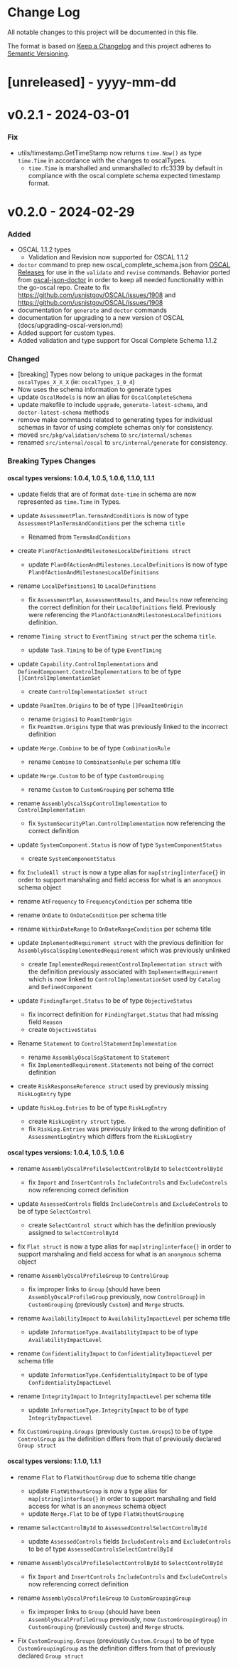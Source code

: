 # Change Log

All notable changes to this project will be documented in this file.

The format is based on [Keep a Changelog](http://keepachangelog.com/)
and this project adheres to [Semantic Versioning](http://semver.org/).

# [unreleased] - yyyy-mm-dd


# v0.2.1 - 2024-03-01

### Fix

- utils/timestamp.GetTimeStamp now returns `time.Now()` as type `time.Time` in accordance with the changes to oscalTypes. 
  - `time.Time` is marshalled and unmarshalled to rfc3339 by default in compliance with the oscal complete schema expected timestamp format. 

# v0.2.0 - 2024-02-29

### Added
- OSCAL 1.1.2 types
  - Validation and Revision now supported for OSCAL 1.1.2
- `doctor` command to prep new oscal_complete_schema.json from [OSCAL Releases](https://github.com/usnistgov/OSCAL/releases/tag/v1.1.2) for use in the `validate` and `revise` commands. Behavior ported from [oscal-json-doctor](https://github.com/defenseunicorns/oscal-json-doctor) in order to keep all needed functionality within the go-oscal repo. Create to fix https://github.com/usnistgov/OSCAL/issues/1908 and https://github.com/usnistgov/OSCAL/issues/1908
- documentation for `generate` and `doctor` commands
- documentation for upgrading to a new version of OSCAL (docs/upgrading-oscal-version.md)
- Added support for custom types.
- Added validation and type support for Oscal Complete Schema 1.1.2

### Changed

- [breaking] Types now belong to unique packages in the format `oscalTypes_X_X_X` (ie: `oscalTypes_1_0_4`)
- Now uses the schema information to generate types
- update `OscalModels` is now an alias for `OscalCompleteSchema`
- update makefile to include `upgrade`, `generate-latest-schema`, and `doctor-latest-schema` methods
- remove make commands related to generating types for individual schemas in favor of using complete schemas only for consistency.
- moved `src/pkg/validation/schema` to `src/internal/schemas`
- renamed `src/internal/oscal` to `src/internal/generate` for consistency.

### Breaking Types Changes

#### oscal types versions: 1.0.4, 1.0.5, 1.0.6, 1.1.0, 1.1.1

- update fields that are of format `date-time` in schema are now represented as `time.Time` in Types.

- update `AssessmentPlan.TermsAndConditions` is now of type `AssessmentPlanTermsAndConditions` per the schema `title`
  - Renamed from `TermsAndConditions`

- create `PlanOfActionAndMilestonesLocalDefinitions struct`
  - update `PlanOfActionAndMilestones.LocalDefinitions` is now of type `PlanOfActionAndMilestonesLocalDefinitions`

- rename `LocalDefinitions1` to `LocalDefinitions`
  - fix `AssessmentPlan`, `AssessmentResults`, and `Results` now referencing the correct definition for their `LocalDefinitions` field. Previously were referencing the `PlanOfActionAndMilestonesLocalDefinitions` definition.

- rename `Timing struct` to `EventTiming struct` per the schema `title`.
  - update `Task.Timing` to be of type `EventTiming`

- update `Capability.ControlImplementations` and `DefinedComponent.ControlImplementations` to be of type `[]ControlImplementationSet`
  - create `ControlImplementationSet struct`

- update `PoamItem.Origins` to be of type `[]PoamItemOrigin`
  - rename `Origins1` to `PoamItemOrigin`
  - fix `PoamItem.Origins` type that was previously linked to the incorrect definition

- update `Merge.Combine` to be of type `CombinationRule`
  - rename `Combine` to `CombinationRule` per schema title

- update `Merge.Custom` to be of type `CustomGrouping`
  - rename `Custom` to `CustomGrouping` per schema title

- rename `AssemblyOscalSspControlImplementation` to `ControlImplementation`
  - fix `SystemSecurityPlan.ControlImplementation` now referencing the correct definition

- update `SystemComponent.Status` is now of type `SystemComponentStatus`
  - create `SystemComponentStatus`

- fix `IncludeAll struct` is now a type alias for `map[string]interface{}` in order to support marshaling and field access for what is an `anonymous` schema object

- rename `AtFrequency` to `FrequencyCondition` per schema title

- rename `OnDate` to `OnDateCondition` per schema title

- rename `WithinDateRange` to `OnDateRangeCondition` per schema title

- update `ImplementedRequirement struct` with the previous definition for `AssemblyOscalSspImplementedRequirement` which was previously unlinked
  - create `ImplementedRequirementControlImplementation struct` with the definition previously associated with `ImplementedRequirement` which is now linked to `ControlImplementationSet` used by `Catalog` and `DefinedComponent`

- update `FindingTarget.Status` to be of type `ObjectiveStatus`
  - fix incorrect definition for `FindingTarget.Status` that had missing field `Reason`
  - create `ObjectiveStatus`

- Rename `Statement` to `ControlStatementImplementation`
  - rename `AssemblyOscalSspStatement` to `Statement`
  - fix `ImplementedRequirement.Statements` not being of the correct definition

- create `RiskResponseReference struct` used by previously missing `RiskLogEntry` type

- update `RiskLog.Entries` to be of type `RiskLogEntry`
  - create `RiskLogEntry struct` type.
  - fix `RiskLog.Entries` was previously linked to the wrong definition of `AssessmentLogEntry` which differs from the `RiskLogEntry`

#### oscal types versions: 1.0.4, 1.0.5, 1.0.6

- rename `AssemblyOscalProfileSelectControlById` to `SelectControlById`
  - fix `Import` and `InsertControls` `IncludeControls` and `ExcludeControls` now referencing correct definition

- update `AssessedControls` fields `IncludeControls` and `ExcludeControls` to be of type `SelectControl`
  
  - create `SelectControl struct` which has the definition previously assigned to `SelectControlById`

- fix `Flat struct` is now a type alias for `map[string]interface{}` in order to support marshaling and field access for what is an `anonymous` schema object

- rename `AssemblyOscalProfileGroup` to `ControlGroup`
  - fix improper links to `Group` (should have been `AssemblyOscalProfileGroup` previously, now `ControlGroup`) in `CustomGrouping` (previously `Custom`) and `Merge` structs.

- rename `AvailabilityImpact` to `AvailabilityImpactLevel` per schema title
  - update `InformationType.AvailabilityImpact` to be of type `AvailabilityImpactLevel`

- rename `ConfidentialityImpact` to `ConfidentialityImpactLevel` per schema title
  - update `InformationType.ConfidentialityImpact` to be of type `ConfidentialityImpactLevel`

- rename `IntegrityImpact` to `IntegrityImpactLevel` per schema title
  - update `InformationType.IntegrityImpact` to be of type `IntegrityImpactLevel`

- fix `CustomGrouping.Groups` (previously `Custom.Groups`) to be of type `ControlGroup` as the definition differs from that of previously declared `Group struct`

#### oscal types versions: 1.1.0, 1.1.1

- rename `Flat` to `FlatWithoutGroup` due to schema title change
  - update `FlatWithoutGroup` is now a type alias for `map[string]interface{}` in order to support marshaling and field access for what is an `anonymous` schema object
  - update `Merge.Flat` to be of type `FlatWithoutGrouping`
  
- rename `SelectControlById` to `AssessedControlSelectControlById`
  - update `AssessedControls` fields `IncludeControls` and `ExcludeControls` to be of type `AssessedControlsSelectControlById`
  
- rename `AssemblyOscalProfileSelectControlById` to `SelectControlById`
  - fix `Import` and `InsertControls` `IncludeControls` and `ExcludeControls` now referencing correct definition
  
- rename `AssemblyOscalProfileGroup` to `CustomGroupingGroup`
  - fix improper links to `Group` (should have been `AssemblyOscalProfileGroup` previously, now `CustomGroupingGroup`) in `CustomGrouping` (previously `Custom`) and `Merge` structs.
  
- Fix `CustomGrouping.Groups` (previously `Custom.Groups`) to be of type `CustomGroupingGroup` as the definition differs from that of previously declared `Group struct`
